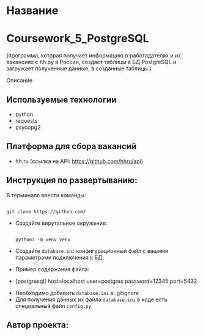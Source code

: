 # Название
# Coursework_5_PostgreSQL
(программа, которая получает информацию о работадателях и их вакансиях с hh.py в России, 
создает таблицы в БД PostgreSQL и загружает полученные данные, в созданные таблицы.)

Описание

## Используемые технологии

  * python
  * requests
  * psycopg2

## Платформа для сбора вакансий
  * hh.ru (ссылка на API: https://github.com/hhru/api)

## Инструкция по развертыванию:

  В терминале ввести команды:

  ```

  git clone https://github.com/

  ```

- Создайте вирутальное окружение:

  ```

  python3 -m venv venv

  ```

- Создайте ``database.ini`` конфигурационный файл с вашими параметрами подключения к БД.
* Пример содержания файла:

- [postgresql]
host=localhost
user=postgres
password=12345
port=5432

* Необходимо добавить ``database.ini`` в .gitignore
* Для получения данных их файла ``database.ini`` в коде есть специальный файл ``config.py``

## Автор проекта:



